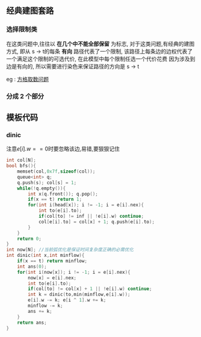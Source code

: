 ## 经典建图套路
### 选择限制类
在这类问题中,往往以 **在几个中不能全部保留** 为标志,
对于这类问题,有经典的建图方式,
即从 s -> t的每条 **有向** 路径代表了一个限制,
该路径上每条边的边权代表了一个满足这个限制的可选代价,
在此模型中每个限制任选一个代价花费
因为涉及到边是有向的,
所以需要进行染色来保证路径的方向是 s -> t

eg : [方格取数问题](https://www.luogu.com.cn/problem/P2774)
### 分成 2 个部分
## 模板代码
### dinic
注意$e[i].w == 0$时要忽略该边,易错,要狠狠记住
```cpp
int col[N];
bool bfs(){
    memset(col,0x7f,sizeof(col));
    queue<int> q;
    q.push(s); col[s] = 1;
    while(!q.empty()){
        int x(q.front()); q.pop();
        if(x == t) return 1;
        for(int i(head[x]); i != -1; i = e[i].nex){
            int to(e[i].to);
            if(col[to] != inf || !e[i].w) continue;
            col[e[i].to] = col[x] + 1; q.push(e[i].to);
        }
    }
    return 0;
}
int now[N]; //当前弧优化是保证时间复杂度正确的必需优化
int dinic(int x,int minflow){
    if(x == t) return minflow;
    int ans(0);
    for(int i(now[x]); i != -1; i = e[i].nex){
        now[x] = e[i].nex;
        int to(e[i].to);
        if(col[to] != col[x] + 1 || !e[i].w) continue;
        int k = dinic(to,min(minflow,e[i].w));
        e[i].w -= k; e[i ^ 1].w += k;
        minflow -= k;
        ans += k;
    }
    return ans;
}
```